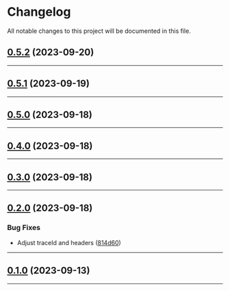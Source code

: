 <!--- BEGIN HEADER -->
# Changelog

All notable changes to this project will be documented in this file.
<!--- END HEADER -->

## [0.5.2](https://github.com/mateusmacedo/chapa-php-infrastructure/compare/v0.5.1...v0.5.2) (2023-09-20)


---

## [0.5.1](https://github.com/mateusmacedo/chapa-php-infrastructure/compare/v0.5.0...v0.5.1) (2023-09-19)


---

## [0.5.0](https://github.com/mateusmacedo/chapa-php-infrastructure/compare/v0.4.0...v0.5.0) (2023-09-18)


---

## [0.4.0](https://github.com/mateusmacedo/chapa-php-infrastructure/compare/v0.3.0...v0.4.0) (2023-09-18)


---

## [0.3.0](https://github.com/mateusmacedo/chapa-php-infrastructure/compare/v0.2.0...v0.3.0) (2023-09-18)


---

## [0.2.0](https://github.com/mateusmacedo/chapa-php-infrastructure/compare/v0.1.0...v0.2.0) (2023-09-18)

### Bug Fixes

* Adjust traceId and headers ([814d60](https://github.com/mateusmacedo/chapa-php-infrastructure/commit/814d60ddcdf6f031f6f98eb5c30cb8219414824d))


---

## [0.1.0](https://github.com/mateusmacedo/chapa-php-infrastructure/compare/0.0.0...v0.1.0) (2023-09-13)


---

